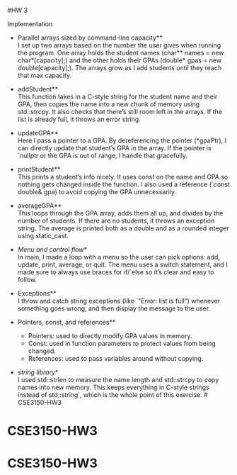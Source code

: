  #HW 3

 Implementation

- Parallel arrays sized by command-line capacity**  
  I set up two arrays based on the number the user gives when running the program. One array holds the student names (char** names = new char*[capacity];) and the other holds their GPAs (double* gpas = new double[capacity];). The arrays grow as I add students until they reach that max capacity.  

- addStudent**  
  This function takes in a C-style string for the student name and their GPA, then copies the name into a new chunk of memory using std::strcpy. It also checks that there’s still room left in the arrays. If the list is already full, it throws an error string.  

- updateGPA**  
  Here I pass a pointer to a GPA. By dereferencing the pointer (*gpaPtr), I can directly update that student’s GPA in the array. If the pointer is `nullptr or the GPA is out of range, I handle that gracefully.  

- printStudent**  
  This prints a student’s info nicely. It uses const on the name and GPA so nothing gets changed inside the function. I also used a reference (`const double& gpa) to avoid copying the GPA unnecessarily.  

- averageGPA**  
  This loops through the GPA array, adds them all up, and divides by the number of students. If there are no students, it throws an exception string. The average is printed both as a double and as a rounded integer using static_cast<int>.  

- *Menu and control flow**  
  In main, I made a loop with a menu so the user can pick options: add, update, print, average, or quit. The menu uses a switch statement, and I made sure to always use braces for if/`else so it’s clear and easy to follow.  

- Exceptions**  
  I throw and catch string exceptions (like `"Error: list is full") whenever something goes wrong, and then display the message to the user.  

- Pointers, const, and references**  
  - Pointers: used to directly modify GPA values in memory.  
  - Const: used in function parameters to protect values from being changed.  
  - References: used to pass variables around without copying.  

- *string library**  
  I used std::strlen to measure the name length and std::strcpy to copy names into new memory. This keeps everything in C-style strings instead of std::string`, which is the whole point of this exercise.  # CSE3150-HW3
# CSE3150-HW3
# CSE3150-HW3
